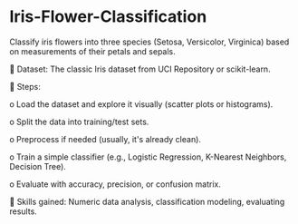 # Iris-Flower-Classification
Classify iris flowers into three species (Setosa, Versicolor, Virginica) based on measurements of their petals and sepals.

 Dataset: The classic Iris dataset from UCI Repository or scikit-learn.

 Steps:

o Load the dataset and explore it visually (scatter plots or histograms).

o Split the data into training/test sets.

o Preprocess if needed (usually, it's already clean).

o Train a simple classifier (e.g., Logistic Regression, K-Nearest Neighbors, Decision
Tree).

o Evaluate with accuracy, precision, or confusion matrix.

 Skills gained: Numeric data analysis, classification modeling, evaluating results.
